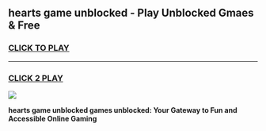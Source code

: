 
## hearts game unblocked - Play Unblocked Gmaes & Free
<h3>
<a href="https://news.freeplayer.one?title=hearts_game_unblocked&ref=23F">CLICK TO PLAY</a></h3>
<hr>

<h3>
<a href="https://news.freeplayer.one?title=hearts_game_unblocked&ref=23F">CLICK 2 PLAY</a>
  
</h3>

<a href="https://news.freeplayer.one?title=hearts_game_unblocked&ref=23F/"><img src="https://clearcache.store/games.png"></a>


**hearts game unblocked games unblocked: Your Gateway to Fun and Accessible Online Gaming**
